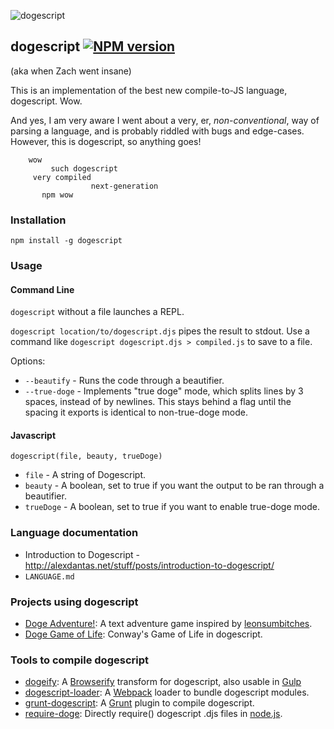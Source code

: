 ![dogescript](https://raw.github.com/remixz/dogescript/master/doge.gif)

## dogescript [![NPM version](https://badge.fury.io/js/dogescript.png)](http://badge.fury.io/js/dogescript)

(aka when Zach went insane)

This is an implementation of the best new compile-to-JS language, dogescript. Wow. 

And yes, I am very aware I went about a very, er, *non-conventional*, way of parsing a language, and is probably riddled with bugs and edge-cases. However, this is dogescript, so anything goes!

```
    wow
         such dogescript
     very compiled
                  next-generation
       npm wow
```


### Installation

`npm install -g dogescript`

### Usage

#### Command Line

`dogescript` without a file launches a REPL.

`dogescript location/to/dogescript.djs` pipes the result to stdout. Use a command like `dogescript dogescript.djs > compiled.js` to save to a file.

Options:

* `--beautify` - Runs the code through a beautifier.
* `--true-doge` - Implements "true doge" mode, which splits lines by 3 spaces, instead of by newlines. This stays behind a flag until the spacing it exports is identical to non-true-doge mode.

#### Javascript

`dogescript(file, beauty, trueDoge)`
* `file` - A string of Dogescript.
* `beauty` - A boolean, set to true if you want the output to be ran through a beautifier.
* `trueDoge` - A boolean, set to true if you want to enable true-doge mode.

### Language documentation

* Introduction to Dogescript - http://alexdantas.net/stuff/posts/introduction-to-dogescript/
* `LANGUAGE.md`

### Projects using dogescript

- [Doge Adventure!](https://github.com/ngscheurich/doge-adventure): A text adventure game inspired by [leonsumbitches](http://dailydoge.tumblr.com/post/21839788086/leonsumbitches-you-have-encountered-a-doge).
- [Doge Game of Life](https://github.com/eerwitt/doge-game-of-life): Conway's Game of Life in dogescript.

### Tools to compile dogescript

- [dogeify](https://github.com/remixz/dogeify): A [Browserify](http://browserify.org/) transform for dogescript, also usable in [Gulp](https://github.com/gulpjs/gulp)
- [dogescript-loader](https://github.com/Bartvds/dogescript-loader): A [Webpack](https://Webpack.github.io) loader to bundle dogescript modules.
- [grunt-dogescript](https://github.com/Bartvds/grunt-dogescript): A [Grunt](http://gruntjs.com) plugin to compile dogescript.
- [require-doge](https://github.com/Bartvds/require-doge): Directly require() dogescript .djs files in [node.js](http://www.nodejs.org).